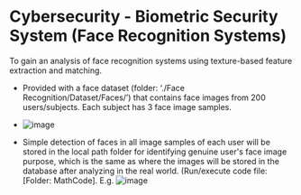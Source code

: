# Cybersecurity - Biometric Security System (Face Recognition Systems)

 To gain an analysis of face recognition systems using texture-based feature extraction and matching.

 - Provided with a face dataset (folder: ‘./Face Recognition/Dataset/Faces/’) that contains face images from 200 users/subjects. Each subject has 3 face image samples.

 - ![image](https://github.com/user-attachments/assets/ec629f09-795c-4405-97a3-d09c3ba36776)

 - Simple detection of	faces	in	all	image	samples	of	each	user will be stored in the local path folder for identifying genuine user's face image purpose, which is the same as where the images will be stored in the database after analyzing in the real world. (Run/execute code file: [Folder: MathCode].
   E.g. ![image](https://github.com/user-attachments/assets/15d82935-5b90-4bfd-8f91-a0538ca5cb36)



